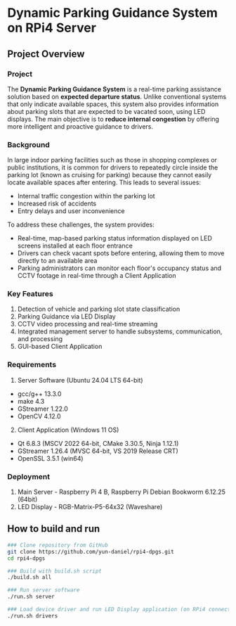 # Dynamic Parking Guidance System on RPi4 Server

## Project Overview

### Project
The **Dynamic Parking Guidance System** is a real-time parking assistance solution based on **expected departure status**. Unlike conventional systems that only indicate available spaces, this system also provides information about parking slots that are expected to be vacated soon, using LED displays. The main objective is to **reduce internal congestion** by offering more intelligent and proactive guidance to drivers.

### Background
In large indoor parking facilities such as those in shopping complexes or public institutions, it is common for drivers to repeatedly circle inside the parking lot (known as cruising for parking) because they cannot easily locate available spaces after entering.
This leads to several issues:
- Internal traffic congestion within the parking lot
- Increased risk of accidents
- Entry delays and user inconvenience

To address these challenges, the system provides:
- Real-time, map-based parking status information displayed on LED screens installed at each floor entrance
- Drivers can check vacant spots before entering, allowing them to move directly to an available area
- Parking administrators can monitor each floor's occupancy status and CCTV footage in real-time through a Client Application

### Key Features
1. Detection of vehicle and parking slot state classification
2. Parking Guidance via LED Display
3. CCTV video processing and real-time streaming
4. Integrated management server to handle subsystems, communication, and processing
5. GUI-based Client Application

### Requirements
1. Server Software (Ubuntu 24.04 LTS 64-bit)
- gcc/g++ 13.3.0
- make 4.3
- GStreamer 1.22.0
- OpenCV 4.12.0
2. Client Application (Windows 11 OS)
- Qt 6.8.3 (MSCV 2022 64-bit, CMake 3.30.5, Ninja 1.12.1)
- GStreamer 1.26.4 (MVSC 64-bit, VS 2019 Release CRT)
- OpenSSL 3.5.1 (win64)

### Deployment
1. Main Server - Raspberry Pi 4 B, Raspberry Pi Debian Bookworm 6.12.25 (64bit)
2. LED Display - RGB-Matrix-P5-64x32 (Waveshare)

## How to build and run
```bash
### Clone repository from GitHub
git clone https://github.com/yun-daniel/rpi4-dpgs.git
cd rpi4-dpgs

### Build with build.sh script
./build.sh all

### Run server software
./run.sh server

### Load device driver and run LED Display application (on RPi4 connected with LED Display)
./run.sh drivers
